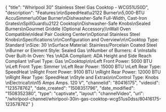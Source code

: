 {
    "title": "Whirlpool 30\" Stainless Steel Gas Cooktop - WCG51US0D",
    "description": "Features:\n\nSpeedHeat\u2122 Burner\n5,000-BTU AccuSimmer\u00ae Burner\nDishwasher-Safe Full-Width, Cast-Iron Grates\nSpillGuard\u2122 Cooktop\nDishwasher-Safe Knobs\nSealed Burners\nGourmet Griddle (Optional Accessory)\nWall Oven Compatible\nIdeal Pair Cooking Center\nOptional Stainless Steel Knobs\nSpecifications:\n\nConfiguration and Overview\n\nCooktop Type: Standard \nSize: 30 \nSurface Material: Stainless\/Porcelain Coated Steel \nBurner or Element Style: Sealed Gas \nNumber of Burners: 4 \nInstalls Over Built-In Oven: Yes \nADA Compliant: ADA Height and Side Reach Compliant \nFuel Type: Gas \nCooktop\n\nLeft Front Power: 5000 BTU \nLeft Front Type: Simmer \nLeft Rear Power: 15000 BTU \nLeft Rear Type: SpeedHeat \nRight Front Power: 9100 BTU \nRight Rear Power: 12000 BTU \nRight Rear Type: SpeedHeat \nStyle and Extras\n\nControl Type: Knobs \nElectrical\n\n15 Amps Amps. 120 V",
    "channelid": "80416175",
    "videoid": "123578762",
    "date_created": "1508351796",
    "date_modified": "1508352380",
    "type": "captivate",
    "layout": "channelVideo",
    "url": "\/whirlpool-channel\/whirlpool-30in-gas-cooktop-wcg51us0dss\/80416175-123578762"
}